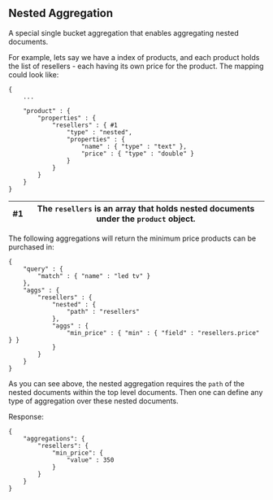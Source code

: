 ## Nested Aggregation

A special single bucket aggregation that enables aggregating nested documents.

For example, lets say we have a index of products, and each product holds the list of resellers - each having its own price for the product. The mapping could look like:
    
    
    {
        ...
    
        "product" : {
            "properties" : {
                "resellers" : { #1
                    "type" : "nested",
                    "properties" : {
                        "name" : { "type" : "text" },
                        "price" : { "type" : "double" }
                    }
                }
            }
        }
    }

#1| The `resellers` is an array that holds nested documents under the `product` object.     
---|---  
  
The following aggregations will return the minimum price products can be purchased in:
    
    
    {
        "query" : {
            "match" : { "name" : "led tv" }
        },
        "aggs" : {
            "resellers" : {
                "nested" : {
                    "path" : "resellers"
                },
                "aggs" : {
                    "min_price" : { "min" : { "field" : "resellers.price" } }
                }
            }
        }
    }

As you can see above, the nested aggregation requires the `path` of the nested documents within the top level documents. Then one can define any type of aggregation over these nested documents.

Response:
    
    
    {
        "aggregations": {
            "resellers": {
                "min_price": {
                    "value" : 350
                }
            }
        }
    }
